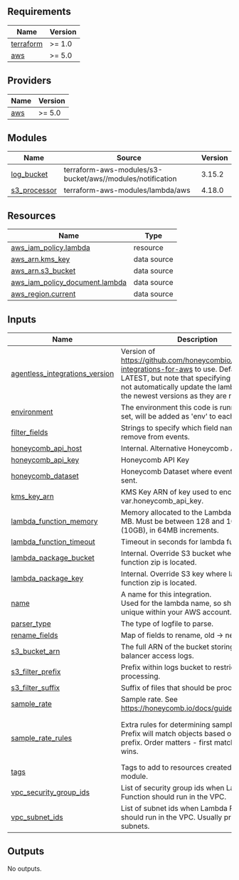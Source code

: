 <!-- BEGIN_TF_DOCS -->
## Requirements

| Name | Version |
|------|---------|
| <a name="requirement_terraform"></a> [terraform](#requirement\_terraform) | >= 1.0 |
| <a name="requirement_aws"></a> [aws](#requirement\_aws) | >= 5.0 |

## Providers

| Name | Version |
|------|---------|
| <a name="provider_aws"></a> [aws](#provider\_aws) | >= 5.0 |

## Modules

| Name | Source | Version |
|------|--------|---------|
| <a name="module_log_bucket"></a> [log\_bucket](#module\_log\_bucket) | terraform-aws-modules/s3-bucket/aws//modules/notification | 3.15.2 |
| <a name="module_s3_processor"></a> [s3\_processor](#module\_s3\_processor) | terraform-aws-modules/lambda/aws | 4.18.0 |

## Resources

| Name | Type |
|------|------|
| [aws_iam_policy.lambda](https://registry.terraform.io/providers/hashicorp/aws/latest/docs/resources/iam_policy) | resource |
| [aws_arn.kms_key](https://registry.terraform.io/providers/hashicorp/aws/latest/docs/data-sources/arn) | data source |
| [aws_arn.s3_bucket](https://registry.terraform.io/providers/hashicorp/aws/latest/docs/data-sources/arn) | data source |
| [aws_iam_policy_document.lambda](https://registry.terraform.io/providers/hashicorp/aws/latest/docs/data-sources/iam_policy_document) | data source |
| [aws_region.current](https://registry.terraform.io/providers/hashicorp/aws/latest/docs/data-sources/region) | data source |

## Inputs

| Name | Description | Type | Default | Required |
|------|-------------|------|---------|:--------:|
| <a name="input_agentless_integrations_version"></a> [agentless\_integrations\_version](#input\_agentless\_integrations\_version) | Version of https://github.com/honeycombio/agentless-integrations-for-aws to use. Default is LATEST, but note that specifying this does not automatically update the lambda to use the newest versions as they are released. | `string` | `"LATEST"` | no |
| <a name="input_environment"></a> [environment](#input\_environment) | The environment this code is running in. If set, will be added as 'env' to each event. | `string` | `""` | no |
| <a name="input_filter_fields"></a> [filter\_fields](#input\_filter\_fields) | Strings to specify which field names to remove from events. | `list(string)` | `[]` | no |
| <a name="input_honeycomb_api_host"></a> [honeycomb\_api\_host](#input\_honeycomb\_api\_host) | Internal. Alternative Honeycomb API host. | `string` | `"https://api.honeycomb.io"` | no |
| <a name="input_honeycomb_api_key"></a> [honeycomb\_api\_key](#input\_honeycomb\_api\_key) | Honeycomb API Key | `string` | n/a | yes |
| <a name="input_honeycomb_dataset"></a> [honeycomb\_dataset](#input\_honeycomb\_dataset) | Honeycomb Dataset where events will be sent. | `string` | `"lb-access-logs"` | no |
| <a name="input_kms_key_arn"></a> [kms\_key\_arn](#input\_kms\_key\_arn) | KMS Key ARN of key used to encript var.honeycomb\_api\_key. | `string` | `""` | no |
| <a name="input_lambda_function_memory"></a> [lambda\_function\_memory](#input\_lambda\_function\_memory) | Memory allocated to the Lambda function in MB. Must be between 128 and 10,240 (10GB), in 64MB increments. | `number` | `192` | no |
| <a name="input_lambda_function_timeout"></a> [lambda\_function\_timeout](#input\_lambda\_function\_timeout) | Timeout in seconds for lambda function. | `number` | `600` | no |
| <a name="input_lambda_package_bucket"></a> [lambda\_package\_bucket](#input\_lambda\_package\_bucket) | Internal. Override S3 bucket where lambda function zip is located. | `string` | `""` | no |
| <a name="input_lambda_package_key"></a> [lambda\_package\_key](#input\_lambda\_package\_key) | Internal. Override S3 key where lambda function zip is located. | `string` | `""` | no |
| <a name="input_name"></a> [name](#input\_name) | A name for this integration.<br>  Used for the lambda name, so should be unique within your AWS account. | `string` | n/a | yes |
| <a name="input_parser_type"></a> [parser\_type](#input\_parser\_type) | The type of logfile to parse. | `string` | n/a | yes |
| <a name="input_rename_fields"></a> [rename\_fields](#input\_rename\_fields) | Map of fields to rename, old -> new. | `map(string)` | `{}` | no |
| <a name="input_s3_bucket_arn"></a> [s3\_bucket\_arn](#input\_s3\_bucket\_arn) | The full ARN of the bucket storing load balancer access logs. | `string` | n/a | yes |
| <a name="input_s3_filter_prefix"></a> [s3\_filter\_prefix](#input\_s3\_filter\_prefix) | Prefix within logs bucket to restrict processing. | `string` | `""` | no |
| <a name="input_s3_filter_suffix"></a> [s3\_filter\_suffix](#input\_s3\_filter\_suffix) | Suffix of files that should be processed. | `string` | `".gz"` | no |
| <a name="input_sample_rate"></a> [sample\_rate](#input\_sample\_rate) | Sample rate. See https://honeycomb.io/docs/guides/sampling/. | `number` | `1` | no |
| <a name="input_sample_rate_rules"></a> [sample\_rate\_rules](#input\_sample\_rate\_rules) | Extra rules for determining sample rates. Prefix will match objects based on their prefix. Order matters - first matching rule wins. | <pre>list(object({<br>    Prefix : string,<br>    SampleRate : number,<br>  }))</pre> | `[]` | no |
| <a name="input_tags"></a> [tags](#input\_tags) | Tags to add to resources created by this module. | `map(string)` | `null` | no |
| <a name="input_vpc_security_group_ids"></a> [vpc\_security\_group\_ids](#input\_vpc\_security\_group\_ids) | List of security group ids when Lambda Function should run in the VPC. | `list(string)` | `null` | no |
| <a name="input_vpc_subnet_ids"></a> [vpc\_subnet\_ids](#input\_vpc\_subnet\_ids) | List of subnet ids when Lambda Function should run in the VPC. Usually private or intra subnets. | `list(string)` | `null` | no |

## Outputs

No outputs.
<!-- END_TF_DOCS -->
